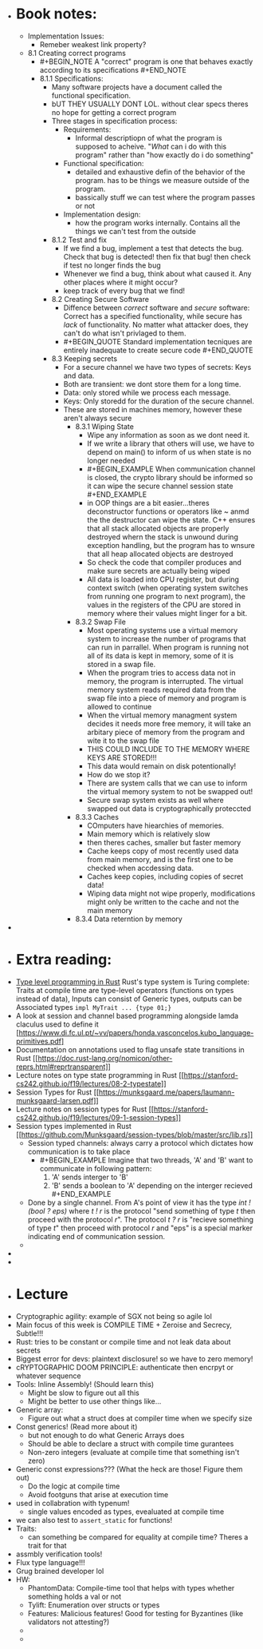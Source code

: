 - # Book notes:
	- Implementation Issues:
		- Remeber weakest link property?
	- 8.1 Creating correct programs
		- #+BEGIN_NOTE
		  A "correct" program is one that behaves exactly according to its specifications
		  #+END_NOTE
		- 8.1.1 Specifications:
			- Many software projects have a document called the functional specification.
			- bUT THEY USUALLY DONT LOL. without clear specs theres no hope for getting a correct program
			- Three stages in specification process:
				- Requirements:
					- Informal descriptiopn of what the program is supposed to acheive. "*What* can i do with this program" rather than "how exactly do i do something"
				- Functional specification:
					- detailed and exhaustive defin of the behavior of the program. has to be things we measure outside of the program.
					- bassically stuff we can test where the program passes or not
				- Implementation design:
					- how the program works internally. Contains all the things we can't test from the outside
			- 8.1.2 Test and fix
				- If we find a bug, implement a test that detects the bug. Check that bug is detected! then fix that bug! then check if test no longer finds the bug
				- Whenever we find a bug, think about what caused it. Any other places where it might occur?
				- keep track of every bug that we find!
			- 8.2 Creating Secure Software
				- Diffence between *correct* software and *secure* software: Correct has a specified functionality, while secure has *lack* of functionality. No matter what attacker does, they can't do what isn't privlaged to them.
				- #+BEGIN_QUOTE
				  Standard implementation tecniques are entirely inadequate to create secure code
				  #+END_QUOTE
			- 8.3 Keeping secrets
				- For a secure channel we have two types of secrets: Keys and data.
				- Both are transient: we dont store them for a long time.
				- Data: only stored while we process each message.
				- Keys: Only storedd for the duration of the secure channel.
				- These are stored in machines memory, however these aren't always secure
					- 8.3.1 Wiping State
						- Wipe any information as soon as we dont need it.
						- If we write a library that others will use, we have to depend on main() to inform of us when state is no longer needed
						- #+BEGIN_EXAMPLE
						  When communication channel is closed, the crypto library should be informed so it can wipe the secure channel session state  
						  #+END_EXAMPLE
						- in OOP things are a bit easier...theres deconstructor functions or operators like ~ anmd the the destructor can wipe the state. C++ ensures that all stack allocated objects are properly destroyed whern the stack is unwound during exception handling, but the program has to wnsure that all heap allocated objects are destroyed
						- So check the code that compiler produces and make sure secrets are actually being wiped
						- All data is loaded into CPU register, but during context switch (when operating system switches from running one program to next program), the values in the registers of the CPU are stored in memory where their values might linger for a bit.
					- 8.3.2 Swap File
						- Most operating systems use a virtual memory system to increase the number of programs that can run in parrallel. When program is running not all of its data is kept in memory, some of it is stored in a swap file.
						- When the program tries to access data not in memory, the program is interrupted. The virtual memory system reads required data from the swap file into a piece of memory and program is allowed to continue
						- When the virtual memory managment system decides it needs more free memory, it will take an arbitary piece of memory from the program and wite it to the swap file
						- THIS COULD INCLUDE TO THE MEMORY WHERE KEYS ARE STORED!!!
						- This data would remain on disk potentionally!
						- How do we stop it?
						- There are system calls that we can use to inform the virtual memory system to not be swapped out!
						- Secure swap system exists as well where swapped out data is cryptographically proteccted
					- 8.3.3 Caches
						- COmputers have hiearchies of memories.
						- Main memory which is relatively slow
						- then theres caches, smaller but faster memory
						- Cache keeps copy of most recently used data from main memory, and is the first one to be checked when accdessing data.
						- Caches keep copies, including copies of secret data!
						- Wiping data might not wipe properly, modifications might only be written to the cache and not the main memory
					- 8.3.4 Data reterntion by memory
-
- # Extra reading:
- [Type level programming in Rust](https://willcrichton.net/notes/type-level-programming/) Rust's type system is Turing complete: Traits at compile time are type-level operators (functions on types instead of data), Inputs can consist of Generic types, outputs can be Associated types `impl MyTrait ... {type 01;}`
- A look at session and channel based programming alongside lamda claculus used to define it [https://www.di.fc.ul.pt/~vv/papers/honda.vasconcelos.kubo_language-primitives.pdf]
- Documentation on annotations used to flag unsafe state transitions in Rust [[https://doc.rust-lang.org/nomicon/other-reprs.html#reprtransparent]]
- Lecture notes on type state programming in Rust [[https://stanford-cs242.github.io/f19/lectures/08-2-typestate]]
- Session Types for Rust [[https://munksgaard.me/papers/laumann-munksgaard-larsen.pdf]]
- Lecture notes on session types for Rust [[https://stanford-cs242.github.io/f19/lectures/09-1-session-types]]
- Session types implemented in Rust [[https://github.com/Munksgaard/session-types/blob/master/src/lib.rs]]
	- Session typed channels: always carry a protocol which dictates how communication is to take place
		- #+BEGIN_EXAMPLE
		  Imagine that two threads, 'A' and 'B' want to communicate in following pattern:
		   1. 'A' sends interger to 'B'
		  2. 'B' sends a boolean to 'A' depending on the interger recieved
		  #+END_EXAMPLE
	- Done by a single channel. From A's point of view it has the type *int ! (bool ? eps)*  where *t ! r* is the protocol "send something of type *t* then proceed with the protocol *r*". The protocol *t ? r* is "recieve something of type *t*" then proceed with protocol *r* and "eps" is a special marker indicating end of communication session.
	-
-
-
- # Lecture
- Cryptographic agility: example of SGX not being so agile lol
- Main focus of this week is COMPILE TIME + Zeroise and Secrecy, Subtle!!!
- Rust: tries to be constant or compile time and not leak data about secrets
- Biggest error for devs: plaintext disclosure! so we have to zero memory!
- cRYPTOGRAPHIC DOOM PRINCIPLE: authenticate then encrpyt or whatever sequence
- Tools: Inline Assembly! (Should learn this)
	- Might be slow to figure out all this
	- Might be better to use other things like...
- Generic array:
	- Figure out what a struct does at compiler time when we specify size
- Const generics! (Read more about it)
	- but not enough to do what Generic Arrays does
	- Should be able to declare a struct with compile time gurantees
	- Non-zero integers (evaluate at compile time that something isn't zero)
- Generic const expressions??? (What the heck are those! Figure them out)
	- Do the logic at compile time
	- Avoid footguns that arise at execution time
- used in collabration with typenum!
	- single values encoded as types, evealuated at compile time
- we can also test to `assert_static` for functions!
- Traits:
	- can something be compared for equality at compile time? Theres a trait for that
- assmbly verification tools!
- Flux type language!!!
- Grug brained developer lol
- HW:
	- PhantomData: Compile-time tool that helps with types whether something holds a val or not
	- Tylift: Enumeration over structs or types
	- Features: Malicious features! Good for testing for Byzantines (like validators not attesting?)
	-
	-